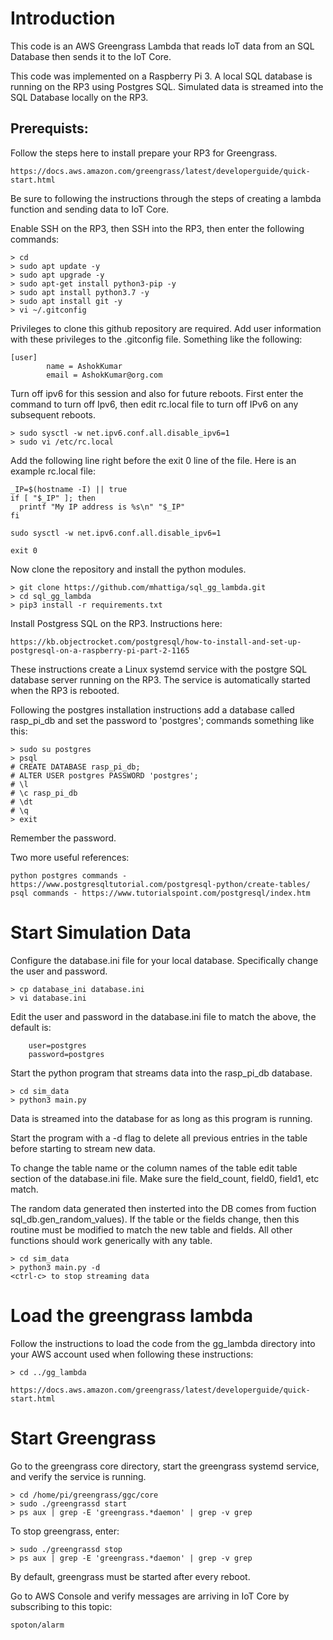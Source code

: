 # Introduction

This code is an AWS Greengrass Lambda that reads IoT data from an SQL Database then sends it to the IoT Core. 

This code was implemented on a Raspberry Pi 3. A local SQL database is running on the RP3 using Postgres SQL. Simulated data is streamed into the SQL Database locally on the RP3.

## Prerequists:

Follow the steps here to install prepare your RP3 for Greengrass.

~~~
https://docs.aws.amazon.com/greengrass/latest/developerguide/quick-start.html
~~~

Be sure to following the instructions through the steps of creating a lambda function and sending data to IoT Core.

Enable SSH on the RP3, then SSH into the RP3, then enter the following commands:

~~~
> cd
> sudo apt update -y
> sudo apt upgrade -y
> sudo apt-get install python3-pip -y
> sudo apt install python3.7 -y
> sudo apt install git -y
> vi ~/.gitconfig
~~~

Privileges to clone this github repository are required. Add user information with these privileges to the .gitconfig file. Something like the following:

~~~
[user]
        name = AshokKumar
        email = AshokKumar@org.com
~~~

Turn off ipv6 for this session and also for future reboots. First enter the command to turn off Ipv6, then edit rc.local file to turn off IPv6 on any subsequent reboots.

~~~
> sudo sysctl -w net.ipv6.conf.all.disable_ipv6=1
> sudo vi /etc/rc.local
~~~

Add the following line right before the exit 0 line of the file. Here is an example rc.local file:

~~~
_IP=$(hostname -I) || true
if [ "$_IP" ]; then
  printf "My IP address is %s\n" "$_IP"
fi

sudo sysctl -w net.ipv6.conf.all.disable_ipv6=1

exit 0
~~~

Now clone the repository and install the python modules.

~~~
> git clone https://github.com/mhattiga/sql_gg_lambda.git
> cd sql_gg_lambda
> pip3 install -r requirements.txt
~~~

Install Postgress SQL on the RP3. Instructions here:

~~~
https://kb.objectrocket.com/postgresql/how-to-install-and-set-up-postgresql-on-a-raspberry-pi-part-2-1165
~~~

These instructions create a Linux systemd service with the postgre SQL database server running on the RP3. The service is automatically started when the RP3 is rebooted.

Following the postgres installation instructions add a database called rasp_pi_db and set the password to 'postgres'; commands something like this:

~~~
> sudo su postgres
> psql
# CREATE DATABASE rasp_pi_db;
# ALTER USER postgres PASSWORD 'postgres';
# \l
# \c rasp_pi_db
# \dt 
# \q
> exit
~~~

Remember the password.

Two more useful references:

~~~
python postgres commands - https://www.postgresqltutorial.com/postgresql-python/create-tables/
psql commands - https://www.tutorialspoint.com/postgresql/index.htm
~~~

# Start Simulation Data

Configure the database.ini file for your local database. Specifically change the user and password.

~~~
> cp database_ini database.ini
> vi database.ini
~~~

Edit the user and password in the database.ini file to match the above, the default is:

~~~
    user=postgres
    password=postgres
~~~

Start the python program that streams data into the rasp_pi_db database.

~~~
> cd sim_data
> python3 main.py
~~~

Data is streamed into the database for as long as this program is running.

Start the program with a -d flag to delete all previous entries in the table before starting to stream new data.

To change the table name or the column names of the table edit table section of the database.ini file. Make sure the field_count, field0, field1, etc match.

The random data generated then insterted into the DB comes from fuction sql_db.gen_random_values). If the table or the fields change, then this routine must be modified to match the new table and fields. All other functions should work generically with any table.

~~~
> cd sim_data
> python3 main.py -d
<ctrl-c> to stop streaming data
~~~

# Load the greengrass lambda

Follow the instructions to load the code from the gg_lambda directory into your AWS account used when following these instructions:

~~~
> cd ../gg_lambda
~~~

~~~
https://docs.aws.amazon.com/greengrass/latest/developerguide/quick-start.html
~~~

# Start Greengrass

Go to the greengrass core directory, start the greengrass systemd service, and verify the service is running.

~~~
> cd /home/pi/greengrass/ggc/core
> sudo ./greengrassd start
> ps aux | grep -E 'greengrass.*daemon' | grep -v grep
~~~

To stop greengrass, enter:
~~~
> sudo ./greengrassd stop
> ps aux | grep -E 'greengrass.*daemon' | grep -v grep
~~~

By default, greengrass must be started after every reboot.

Go to AWS Console and verify messages are arriving in IoT Core by subscribing to this topic:

~~~
spoton/alarm
~~~






